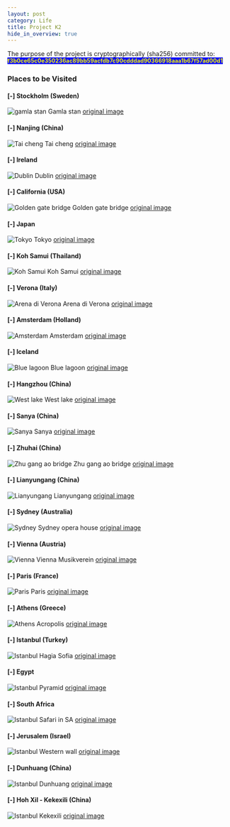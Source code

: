 ```yaml
---
layout: post
category: Life
title: Project K2
hide_in_overview: true
---
```


The purpose of the project is cryptographically (sha256) committed to:
<span style="background: blue; color: yellow; font-size: 90%; font-weight: bold">f3b0ce65c0e350236ac89bb59acfdb7c90cdddad90366918aaa1b67f57ad00d1</span>

### Places to be Visited

#### [-] Stockholm (Sweden)

<img src="{{ site.baseurl }}/images/k2/gamla-stan.jpg" alt="gamla stan"/>
<span class="image-label">Gamla stan <a target="_blank" rel="noopener noreferrer" class="image-label" href="{{ site.baseurl }}/images/k2/gamla-stan.jpg">original image</a></span>

#### [-] Nanjing (China)

<img src="{{ site.baseurl }}/images/k2/taicheng.jpg" alt="Tai cheng"/>
<span class="image-label">Tai cheng <a target="_blank" rel="noopener noreferrer" class="image-label" href="{{ site.baseurl }}/images/k2/taicheng.jpg">original image</a></span>

#### [-] Ireland

<img src="{{ site.baseurl }}/images/k2/dublin.jpg" alt="Dublin"/>
<span class="image-label">Dublin <a target="_blank" rel="noopener noreferrer" class="image-label" href="{{ site.baseurl }}/images/k2/dublin.jpg">original image</a></span>

#### [-] California (USA)

<img src="{{ site.baseurl }}/images/k2/gold-gate-bridge.jpg" alt="Golden gate bridge"/>
<span class="image-label">Golden gate bridge <a target="_blank" rel="noopener noreferrer" class="image-label" href="{{ site.baseurl }}/images/k2/gold-gate-bridge.jpg">original image</a></span>

#### [-] Japan

<img src="{{ site.baseurl }}/images/k2/tokyo.jpg" alt="Tokyo"/>
<span class="image-label">Tokyo <a target="_blank" rel="noopener noreferrer" class="image-label" href="{{ site.baseurl }}/images/k2/tokyo.jpg">original image</a></span>

#### [-] Koh Samui (Thailand)

<img src="{{ site.baseurl }}/images/k2/koh-samui-islands.jpg" alt="Koh Samui"/>
<span class="image-label">Koh Samui <a target="_blank" rel="noopener noreferrer" class="image-label" href="{{ site.baseurl }}/images/k2/koh-samui-islands.jpg">original image</a></span>

#### [-] Verona (Italy)

<img src="{{ site.baseurl }}/images/k2/verona_arena.jpg" alt="Arena di Verona"/>
<span class="image-label">Arena di Verona <a target="_blank" rel="noopener noreferrer" class="image-label" href="{{ site.baseurl }}/images/k2/verona_arena.jpg">original image</a></span>

#### [-] Amsterdam (Holland)

<img src="{{ site.baseurl }}/images/k2/amsterdam.jpg" alt="Amsterdam"/>
<span class="image-label">Amsterdam <a target="_blank" rel="noopener noreferrer" class="image-label" href="{{ site.baseurl }}/images/k2/amsterdam.jpg">original image</a></span>

#### [-] Iceland

<img src="{{ site.baseurl }}/images/k2/blue-lagoon.jpg" alt="Blue lagoon"/>
<span class="image-label">Blue lagoon <a target="_blank" rel="noopener noreferrer" class="image-label" href="{{ site.baseurl }}/images/k2/blue-lagoon.jpg">original image</a></span>


#### [-] Hangzhou (China)

<img src="{{ site.baseurl }}/images/k2/hangzhou.jpg" alt="West lake"/>
<span class="image-label">West lake <a target="_blank" rel="noopener noreferrer" class="image-label" href="{{ site.baseurl }}/images/k2/hangzhou.jpg">original image</a></span>

#### [-] Sanya (China)

<img src="{{ site.baseurl }}/images/k2/sanya.jpg" alt="Sanya"/>
<span class="image-label">Sanya <a target="_blank" rel="noopener noreferrer" class="image-label" href="{{ site.baseurl }}/images/k2/sanya.jpg">original image</a></span>

#### [-] Zhuhai (China)

<img src="{{ site.baseurl }}/images/k2/zhugangao.jpg" alt="Zhu gang ao bridge"/>
<span class="image-label">Zhu gang ao bridge <a target="_blank" rel="noopener noreferrer" class="image-label" href="{{ site.baseurl }}/images/k2/zhugangao.jpg">original image</a></span>

#### [-] Lianyungang (China)

<img src="{{ site.baseurl }}/images/k2/lyg.jpg" alt="Lianyungang"/>
<span class="image-label">Lianyungang <a target="_blank" rel="noopener noreferrer" class="image-label" href="{{ site.baseurl }}/images/k2/lyg.jpg">original image</a></span>

#### [-] Sydney (Australia)

<img src="{{ site.baseurl }}/images/k2/sydney.jpg" alt="Sydney"/>
<span class="image-label">Sydney opera house <a target="_blank" rel="noopener noreferrer" class="image-label" href="{{ site.baseurl }}/images/k2/sydney.jpg">original image</a></span>


#### [-] Vienna (Austria)

<img src="{{ site.baseurl }}/images/k2/musikverein.jpg" alt="Vienna"/>
<span class="image-label">Vienna Musikverein <a target="_blank" rel="noopener noreferrer" class="image-label" href="{{ site.baseurl }}/images/k2/musikverein.jpg">original image</a></span>

#### [-] Paris (France)

<img src="{{ site.baseurl }}/images/k2/paris.jpg" alt="Paris"/>
<span class="image-label">Paris <a target="_blank" rel="noopener noreferrer" class="image-label" href="{{ site.baseurl }}/images/k2/paris.jpg">original image</a></span>

#### [-] Athens (Greece)

<img src="{{ site.baseurl }}/images/k2/athens.jpg" alt="Athens"/>
<span class="image-label">Acropolis <a target="_blank" rel="noopener noreferrer" class="image-label" href="{{ site.baseurl }}/images/k2/athens.jpg">original image</a></span>

#### [-] Istanbul (Turkey)

<img src="{{ site.baseurl }}/images/k2/istanbul.jpg" alt="Istanbul"/>
<span class="image-label">Hagia Sofia <a target="_blank" rel="noopener noreferrer" class="image-label" href="{{ site.baseurl }}/images/k2/istanbul.jpg">original image</a></span>

#### [-] Egypt

<img src="{{ site.baseurl }}/images/k2/egypt.jpg" alt="Istanbul"/>
<span class="image-label">Pyramid <a target="_blank" rel="noopener noreferrer" class="image-label" href="{{ site.baseurl }}/images/k2/egypt.jpg">original image</a></span>

#### [-] South Africa

<img src="{{ site.baseurl }}/images/k2/south-africa-safari.jpg" alt="Istanbul"/>
<span class="image-label">Safari in SA <a target="_blank" rel="noopener noreferrer" class="image-label" href="{{ site.baseurl }}/images/k2/south-africa-safari.jpg">original image</a></span>

#### [-] Jerusalem (Israel)

<img src="{{ site.baseurl }}/images/k2/western-wall.jpg" alt="Istanbul"/>
<span class="image-label">Western wall <a target="_blank" rel="noopener noreferrer" class="image-label" href="{{ site.baseurl }}/images/k2/western-wall.jpg">original image</a></span>

#### [-] Dunhuang (China)

<img src="{{ site.baseurl }}/images/k2/dunhuang.jpg" alt="Istanbul"/>
<span class="image-label">Dunhuang <a target="_blank" rel="noopener noreferrer" class="image-label" href="{{ site.baseurl }}/images/k2/dunhuang.jpg">original image</a></span>

#### [-] Hoh Xil - Kekexili (China)

<img src="{{ site.baseurl }}/images/k2/kekexili.jpg" alt="Istanbul"/>
<span class="image-label">Kekexili <a target="_blank" rel="noopener noreferrer" class="image-label" href="{{ site.baseurl }}/images/k2/kekexili.jpg">original image</a></span>
